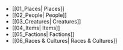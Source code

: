 - [[01_Places| Places]]
- [[02_People| People]]
- [[03_Creatures| Creatures]]
- [[04_Items| Items]]
- [[05_Factions| Factions]]
- [[06_Races & Cultures| Races & Cultures]]
